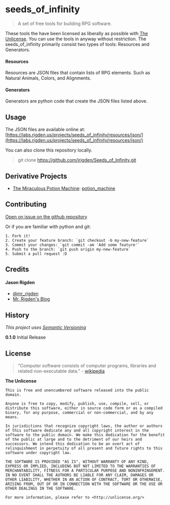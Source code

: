 # seeds_of_infinity

> A set of free tools for building RPG software.

These tools the have been licensed as liberally as possible with [The Unlicense](http://unlicense.org/).
You can use the tools in anyway without restriction. The seeds_of_infinity primarily consist two types of tools: Resources and Generators.

#### Resources

Resources are JSON files that contain lists of RPG elements. Such as Natural Animals, Colors, and Alignments.

#### Generators

Generators are python code that create the JSON files listed above.


## Usage

The JSON files are available online at: [https://labs.rigden.us/projects/seeds_of_infinity/resources/json/](https://labs.rigden.us/projects/seeds_of_infinity/resources/json/)

You can also clone this repository locally.

> git clone https://github.com/jrigden/Seeds_of_Infinity.git


## Derivative Projects

* [The Miraculous Potion Machine](https://rpg.rigden.us/potion_machine/): [potion_machine](https://github.com/jrigden/potion_machine)

## Contributing

[Open on issue on the github repository](https://github.com/jrigden/Seeds_of_Infinity/issues)

Or if you are familiar with python and git:

```
1. Fork it!
2. Create your feature branch: `git checkout -b my-new-feature`
3. Commit your changes: `git commit -am 'Add some feature'`
4. Push to the branch: `git push origin my-new-feature`
5. Submit a pull request :D
```

## Credits

#### Jason Rigden
* [@mr_rigden](https://twitter.com/mr_rigden)
* [Mr. Rigden's Blog ](https://jason.rigden.us)



## History

*This project uses [Semantic Versioning](http://semver.org/)*

**0.1.0** Initial Release


## License

> "Computer software consists of computer programs, libraries and related non-executable data." - [wikipedia](https://en.wikipedia.org/wiki/Software)


**The Unlicense**

```
This is free and unencumbered software released into the public domain.

Anyone is free to copy, modify, publish, use, compile, sell, or
distribute this software, either in source code form or as a compiled
binary, for any purpose, commercial or non-commercial, and by any
means.

In jurisdictions that recognize copyright laws, the author or authors
of this software dedicate any and all copyright interest in the
software to the public domain. We make this dedication for the benefit
of the public at large and to the detriment of our heirs and
successors. We intend this dedication to be an overt act of
relinquishment in perpetuity of all present and future rights to this
software under copyright law.

THE SOFTWARE IS PROVIDED "AS IS", WITHOUT WARRANTY OF ANY KIND,
EXPRESS OR IMPLIED, INCLUDING BUT NOT LIMITED TO THE WARRANTIES OF
MERCHANTABILITY, FITNESS FOR A PARTICULAR PURPOSE AND NONINFRINGEMENT.
IN NO EVENT SHALL THE AUTHORS BE LIABLE FOR ANY CLAIM, DAMAGES OR
OTHER LIABILITY, WHETHER IN AN ACTION OF CONTRACT, TORT OR OTHERWISE,
ARISING FROM, OUT OF OR IN CONNECTION WITH THE SOFTWARE OR THE USE OR
OTHER DEALINGS IN THE SOFTWARE.

For more information, please refer to <http://unlicense.org/>
```
